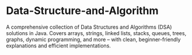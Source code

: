 # Data-Structure-and-Algorithm
A comprehensive collection of Data Structures and Algorithms (DSA) solutions in Java. Covers arrays, strings, linked lists, stacks, queues, trees, graphs, dynamic programming, and more – with clean, beginner-friendly explanations and efficient implementations.
